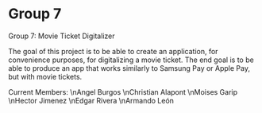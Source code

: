 # Group 7

Group 7: Movie Ticket Digitalizer

The goal of this project is to be able to create an application, for convenience purposes, for digitalizing a movie ticket.
The end goal is to be able to produce an app that works similarly to Samsung Pay or Apple Pay, but with movie tickets.

Current Members:
\nAngel Burgos
\nChristian Alapont
\nMoises Garip
\nHector Jimenez
\nEdgar Rivera
\nArmando León

